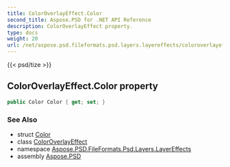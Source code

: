 ```yaml
---
title: ColorOverlayEffect.Color
second_title: Aspose.PSD for .NET API Reference
description: ColorOverlayEffect property. 
type: docs
weight: 20
url: /net/aspose.psd.fileformats.psd.layers.layereffects/coloroverlayeffect/color/
---
```

{{< psd/tize >}}
## ColorOverlayEffect.Color property

```csharp
public Color Color { get; set; }
```

### See Also

* struct [Color](../../../aspose.psd/color/)
* class [ColorOverlayEffect](../)
* namespace [Aspose.PSD.FileFormats.Psd.Layers.LayerEffects](../../coloroverlayeffect/)
* assembly [Aspose.PSD](../../../)


